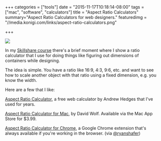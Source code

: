 +++
categories = ["tools"]
date = "2015-11-17T10:18:14-08:00"
tags = ["mac", "software", "calculators"]
title = "Aspect Ratio Calculators"
summary="Aspect Ratio Calculators for web designers."
featuredimg = "//media.konigi.com/links/aspect-ratio-calculators.png"

+++

<img src="//media.konigi.com/links/aspect-ratio-calculators.png" />


In my <a href="https://www.skillshare.com/classes/design/Rapid-Wireframing-Finding-the-Right-Product-Design/1947996659/">Skillshare course</a> there's a brief moment where I show a ratio calculator that I use for doing things like figuring out dimensions of containers while designing.

The idea is simple. You have a ratio like 16:9, 4:3, 9:6, etc. and want to see how to scale another object with that ratio using a fixed dimension, e.g. you know the width.

Here are a few that I like:

<a href="http://andrew.hedges.name/experiments/aspect_ratio/">Aspect Ratio Calculator</a>, a free web calculator by Andrew Hedges that I've used for years.

<a href="https://itunes.apple.com/us/app/aspect-ratio-calculator/id498701237">Aspect Ratio Calculator for Mac</a>, by  David Wolf. Available via the Mac App Store for $3.99.

<a href="https://chrome.google.com/webstore/detail/aspect-ratio-calculator/klgkjdnciknlegnojnpgpofagaophdei">Aspect Ratio Calculator for Chrome</a>, a Google Chrome extension that's always available if you're working in the browser. (via <a href="https://twitter.com/ryanshafer/status/666699421640470529">@ryanshafer</a>)
